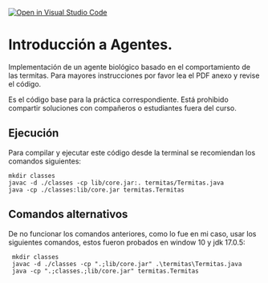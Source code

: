 [![Open in Visual Studio Code](https://classroom.github.com/assets/open-in-vscode-c66648af7eb3fe8bc4f294546bfd86ef473780cde1dea487d3c4ff354943c9ae.svg)](https://classroom.github.com/online_ide?assignment_repo_id=9970659&assignment_repo_type=AssignmentRepo)
# Introducción a Agentes.

Implementación de un agente biológico basado en el comportamiento de las termitas. Para mayores
instrucciones por favor lea el PDF anexo y revise el código.

Es el código base para la práctica correspondiente. Está prohibido compartir soluciones con compañeros o estudiantes fuera del curso.

## Ejecución
Para compilar y ejecutar este código desde la terminal se recomiendan los comandos siguientes:

```
mkdir classes
javac -d ./classes -cp lib/core.jar:. termitas/Termitas.java
java -cp ./classes:lib/core.jar termitas.Termitas
```
## Comandos alternativos
De no funcionar los comandos anteriores, como lo fue en mi caso, usar los siguientes comandos, estos fueron probados
en window 10 y jdk 17.0.5:
```
 mkdir classes 
 javac -d ./classes -cp ".;lib/core.jar" .\termitas\Termitas.java
 java -cp ".;classes.;lib/core.jar" termitas.Termitas
```
